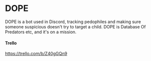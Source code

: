 # DOPE

DOPE is a bot used in Discord, tracking pedophiles and making sure someone suspicious doesn't try to target a child.
DOPE is Database Of Predators etc, and it's on a mission.

#### Trello
https://trello.com/b/Z40gGQn9
